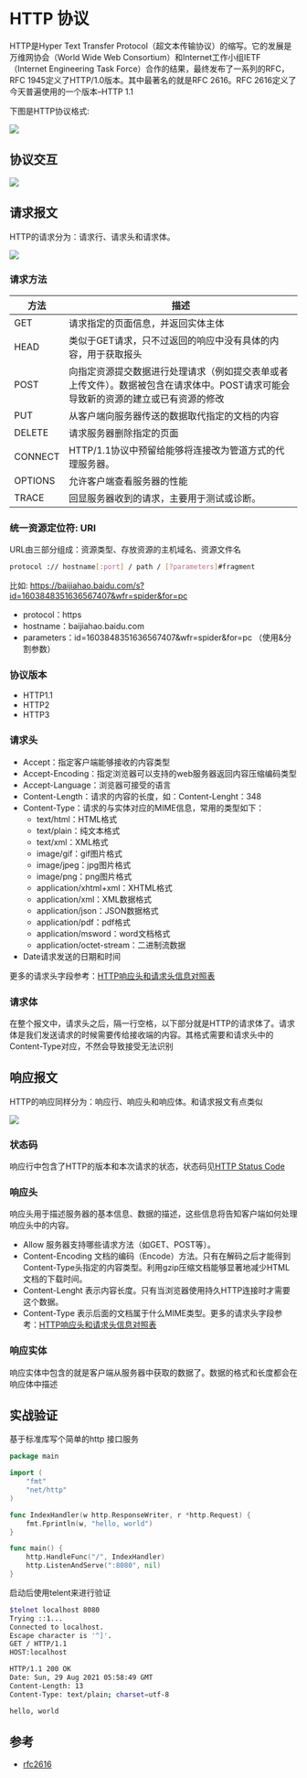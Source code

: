 # HTTP 协议

HTTP是Hyper Text Transfer Protocol（超文本传输协议）的缩写。它的发展是万维网协会（World Wide Web Consortium）和Internet工作小组IETF（Internet Engineering Task Force）合作的结果，最终发布了一系列的RFC，RFC 1945定义了HTTP/1.0版本。其中最著名的就是RFC 2616。RFC 2616定义了今天普遍使用的一个版本–HTTP 1.1

下图是HTTP协议格式:

![](./images/http-protocol.jpeg)

## 协议交互

![](./images/http-protocol-01.jpeg)

## 请求报文

HTTP的请求分为：请求行、请求头和请求体。

![](./images/http-request.jpeg)


### 请求方法

| 方法 | 描述 |
|  ----  | ----  |
|  GET | 请求指定的页面信息，并返回实体主体|
|  HEAD | 类似于GET请求，只不过返回的响应中没有具体的内容，用于获取报头|
|  POST | 向指定资源提交数据进行处理请求（例如提交表单或者上传文件）。数据被包含在请求体中。POST请求可能会导致新的资源的建立或已有资源的修改|
|  PUT | 从客户端向服务器传送的数据取代指定的文档的内容|
|  DELETE | 请求服务器删除指定的页面|
|  CONNECT | HTTP/1.1协议中预留给能够将连接改为管道方式的代理服务器。|
|  OPTIONS | 允许客户端查看服务器的性能|
|  TRACE | 回显服务器收到的请求，主要用于测试或诊断。|  

### 统一资源定位符: URI

URL由三部分组成：资源类型、存放资源的主机域名、资源文件名

```sh
protocol :// hostname[:port] / path / [?parameters]#fragment
```

比如: https://baijiahao.baidu.com/s?id=1603848351636567407&wfr=spider&for=pc

+ protocol：https
+ hostname：baijiahao.baidu.com
+ parameters：id=1603848351636567407&wfr=spider&for=pc （使用&分割参数）


### 协议版本

+ HTTP1.1
+ HTTP2
+ HTTP3


### 请求头

+ Accept：指定客户端能够接收的内容类型
+ Accept-Encoding：指定浏览器可以支持的web服务器返回内容压缩编码类型
+ Accept-Language：浏览器可接受的语言
+ Content-Length：请求的内容的长度，如：Content-Lenght：348
+ Content-Type：请求的与实体对应的MIME信息，常用的类型如下：
    + text/html：HTML格式
    + text/plain：纯文本格式
    + text/xml：XML格式
    + image/gif：gif图片格式
    + image/jpeg：jpg图片格式
    + image/png：png图片格式
    + application/xhtml+xml：XHTML格式
    + application/xml：XML数据格式
    + application/json：JSON数据格式
    + application/pdf：pdf格式
    + application/msword：word文档格式
    + application/octet-stream：二进制流数据
+ Date请求发送的日期和时间

更多的请求头字段参考：[HTTP响应头和请求头信息对照表](http://tools.jb51.net/table/http_header)

### 请求体

在整个报文中，请求头之后，隔一行空格，以下部分就是HTTP的请求体了。请求体是我们发送请求的时候需要传给接收端的内容。其格式需要和请求头中的Content-Type对应，不然会导致接受无法识别

## 响应报文

HTTP的响应同样分为：响应行、响应头和响应体。和请求报文有点类似

![](./images/http-response.jpeg)


### 状态码

响应行中包含了HTTP的版本和本次请求的状态，状态码见[HTTP Status Code](https://datatracker.ietf.org/doc/html/rfc2616#section-6.1.1)

### 响应头

响应头用于描述服务器的基本信息、数据的描述，这些信息将告知客户端如何处理响应头中的内容。

+ Allow 服务器支持哪些请求方法（如GET、POST等）。
+ Content-Encoding 文档的编码（Encode）方法。只有在解码之后才能得到Content-Type头指定的内容类型。利用gzip压缩文档能够显著地减少HTML文档的下载时间。
+ Content-Lenght 表示内容长度。只有当浏览器使用持久HTTP连接时才需要这个数据。
+ Content-Type 表示后面的文档属于什么MIME类型。更多的请求头字段参考：[HTTP响应头和请求头信息对照表](http://tools.jb51.net/table/http_header)

### 响应实体

响应实体中包含的就是客户端从服务器中获取的数据了。数据的格式和长度都会在响应体中描述


## 实战验证

基于标准库写个简单的http 接口服务

```go
package main

import (
	"fmt"
	"net/http"
)

func IndexHandler(w http.ResponseWriter, r *http.Request) {
	fmt.Fprintln(w, "hello, world")
}

func main() {
	http.HandleFunc("/", IndexHandler)
	http.ListenAndServe(":8080", nil)
}
```

启动后使用telent来进行验证
```sh
$telnet localhost 8080
Trying ::1...
Connected to localhost.
Escape character is '^]'.
GET / HTTP/1.1
HOST:localhost

HTTP/1.1 200 OK
Date: Sun, 29 Aug 2021 05:58:49 GMT
Content-Length: 13
Content-Type: text/plain; charset=utf-8

hello, world
```

## 参考

+ [rfc2616](https://datatracker.ietf.org/doc/html/rfc2616)
